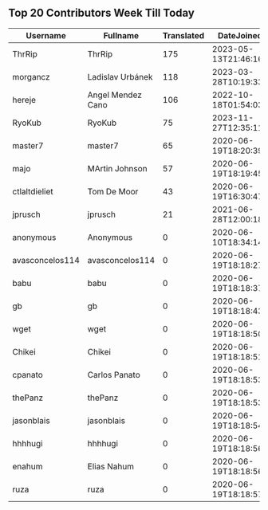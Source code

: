 ## Top 20 Contributors Week Till Today ##
|Username|Fullname|Translated|DateJoined|Language|
|--------|--------|----------|----------|-------|
|ThrRip|ThrRip|175|2023-05-13T21:46:16.|zh_Hans|
|morgancz|Ladislav Urbánek|118|2023-03-28T10:19:33.|cs|
|hereje|Angel Mendez Cano|106|2022-10-18T01:54:03.|es|
|RyoKub|RyoKub|75|2023-11-27T12:35:11.|th|
|master7|master7|65|2020-06-19T18:20:39.|pl|
|majo|MArtin Johnson|57|2020-06-19T18:19:45Z|sv|
|ctlaltdieliet|Tom De Moor|43|2020-06-19T16:30:47Z|nl|
|jprusch|jprusch|21|2021-06-28T12:00:18.|de|
|anonymous|Anonymous|0|2020-06-10T18:34:14.||
|avasconcelos114|avasconcelos114|0|2020-06-19T18:18:27Z||
|babu|babu|0|2020-06-19T18:18:37.||
|gb|gb|0|2020-06-19T18:18:43.||
|wget|wget|0|2020-06-19T18:18:50Z||
|Chikei|Chikei|0|2020-06-19T18:18:51Z||
|cpanato|Carlos Panato|0|2020-06-19T18:18:53Z||
|thePanz|thePanz|0|2020-06-19T18:18:53Z||
|jasonblais|jasonblais|0|2020-06-19T18:18:54Z||
|hhhhugi|hhhhugi|0|2020-06-19T18:18:56.||
|enahum|Elias  Nahum|0|2020-06-19T18:18:56Z|es|
|ruza|ruza|0|2020-06-19T18:18:57.||
